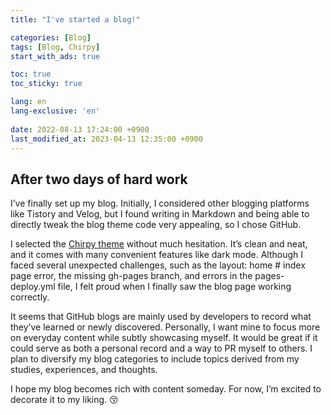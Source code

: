 ```yaml
---
title: "I've started a blog!"

categories: [Blog]
tags: [Blog, Chirpy]
start_with_ads: true

toc: true
toc_sticky: true

lang: en
lang-exclusive: 'en'
 
date: 2022-08-13 17:24:00 +0900
last_modified_at: 2023-04-13 12:35:00 +0900
---
```


## **After two days of hard work**

I’ve finally set up my blog. Initially, I considered other blogging platforms like Tistory and Velog, but I found writing in Markdown and being able to directly tweak the blog theme code very appealing, so I chose GitHub.

I selected the [Chirpy theme](https://github.com/cotes2020/jekyll-theme-chirpy/) without much hesitation. It’s clean and neat, and it comes with many convenient features like dark mode. Although I faced several unexpected challenges, such as the layout: home # index page error, the missing gh-pages branch, and errors in the pages-deploy.yml file, I felt proud when I finally saw the blog page working correctly.

It seems that GitHub blogs are mainly used by developers to record what they’ve learned or newly discovered. Personally, I want mine to focus more on everyday content while subtly showcasing myself. It would be great if it could serve as both a personal record and a way to PR myself to others. I plan to diversify my blog categories to include topics derived from my studies, experiences, and thoughts.

I hope my blog becomes rich with content someday. For now, I’m excited to decorate it to my liking. 😚